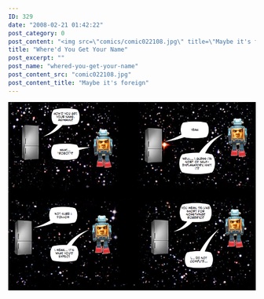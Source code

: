 ```yaml
---
ID: 329
date: "2008-02-21 01:42:22"
post_category: 0
post_content: "<img src=\"comics/comic022108.jpg\" title=\"Maybe it's foreign\" />"
title: "Where'd You Get Your Name"
post_excerpt: ""
post_name: "whered-you-get-your-name"
post_content_src: "comic022108.jpg"
post_content_title: "Maybe it's foreign"
---
```



[![Maybe it's foreign](/comics-hi-res/comic022108.jpg)](/comics-hi-res/comic022108.jpg)
